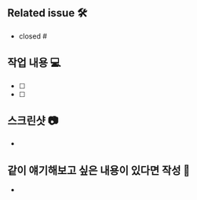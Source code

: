 ## Related issue 🛠

- closed #

## 작업 내용 💻

- [ ] 
- [ ] 

## 스크린샷 📷

-

## 같이 얘기해보고 싶은 내용이 있다면 작성 📢

-

